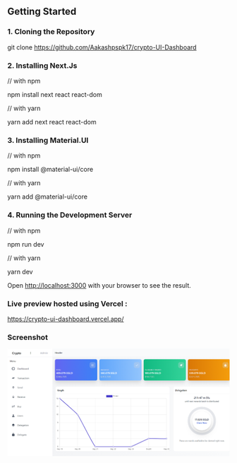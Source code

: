 ## Getting Started  

### 1. Cloning the Repository
 
 git clone https://github.com/Aakashpspk17/crypto-UI-Dashboard

### 2. Installing Next.Js 
   
   // with npm
   
   npm install next react react-dom
   
   // with yarn
   
   yarn add next react react-dom
   
   
### 3. Installing Material.UI
  
  // with npm
   
  npm install @material-ui/core

  // with yarn
  
  yarn add @material-ui/core

### 4. Running the Development Server

  // with npm
   
  npm run dev
  
  // with yarn
  
  yarn dev


Open [http://localhost:3000](http://localhost:3000) with your browser to see the result.

### Live preview hosted using Vercel :


https://crypto-ui-dashboard.vercel.app/


### Screenshot



![](https://github.com/Aakashpspk17/crypto-UI-Dashboard/blob/main/images/Crypto-UI.png)
